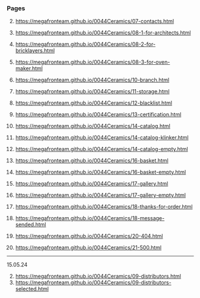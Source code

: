### Pages

2. <https://megafronteam.github.io/0044Ceramics/07-contacts.html>
2. <https://megafronteam.github.io/0044Ceramics/08-1-for-architects.html>
2. <https://megafronteam.github.io/0044Ceramics/08-2-for-bricklayers.html>
2. <https://megafronteam.github.io/0044Ceramics/08-3-for-oven-maker.html>
2. <https://megafronteam.github.io/0044Ceramics/10-branch.html>
2. <https://megafronteam.github.io/0044Ceramics/11-storage.html>
2. <https://megafronteam.github.io/0044Ceramics/12-blacklist.html>
2. <https://megafronteam.github.io/0044Ceramics/13-certification.html>
2. <https://megafronteam.github.io/0044Ceramics/14-catalog.html>
2. <https://megafronteam.github.io/0044Ceramics/14-catalog-klinker.html>
2. <https://megafronteam.github.io/0044Ceramics/14-catalog-empty.html>
2. <https://megafronteam.github.io/0044Ceramics/16-basket.html>
2. <https://megafronteam.github.io/0044Ceramics/16-basket-empty.html>
2. <https://megafronteam.github.io/0044Ceramics/17-gallery.html>
2. <https://megafronteam.github.io/0044Ceramics/17-gallery-empty.html>
2. <https://megafronteam.github.io/0044Ceramics/18-thanks-for-order.html>
2. <https://megafronteam.github.io/0044Ceramics/18-message-sended.html>

2. <https://megafronteam.github.io/0044Ceramics/20-404.html>
2. <https://megafronteam.github.io/0044Ceramics/21-500.html>

------------
15.05.24

2. <https://megafronteam.github.io/0044Ceramics/09-distributors.html>
2. <https://megafronteam.github.io/0044Ceramics/09-distributors-selected.html>


<!-- in progress -->

<!-- 1. <https://megafronteam.github.io/0044Ceramics/> -->
<!-- 2. <https://megafronteam.github.io/0044Ceramics/00-modal.html> -->

<!-- 2. <https://megafronteam.github.io/0044Ceramics/05-1-brand.html>
2. <https://megafronteam.github.io/0044Ceramics/05-2-brand.html>
2. <https://megafronteam.github.io/0044Ceramics/05-3-brand.html>
2. <https://megafronteam.github.io/0044Ceramics/05-4-brand.html> -->

<!-- 2. <https://megafronteam.github.io/0044Ceramics/06-company.html> -->
<!-- 2. <https://megafronteam.github.io/0044Ceramics/15-card-product.html> -->
<!-- 2. <https://megafronteam.github.io/0044Ceramics/23-career.html> -->